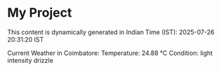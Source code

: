 # My Project

This content is dynamically generated in Indian Time (IST): 2025-07-26 20:31:20 IST


Current Weather in Coimbatore:
Temperature: 24.88 °C
Condition: light intensity drizzle
